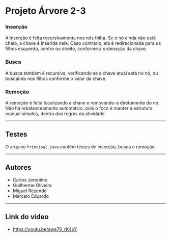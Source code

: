 # Projeto Árvore 2-3 



### Inserção
A inserção é feita recursivamente nos nós folha. Se o nó ainda não está cheio, a chave é inserida nele. Caso contrário, ela é redirecionada para os filhos esquerdo, centro ou direito, conforme a ordenação da chave.

### Busca
A busca também é recursiva, verificando se a chave atual está no nó, ou buscando nos filhos conforme o valor da chave.

### Remoção
A remoção é feita localizando a chave e removendo-a diretamente do nó. Não há rebalanceamento automático, pois o foco é manter a estrutura manual simples, dentro das regras da atividade.

---

##  Testes

O arquivo `Principal.java` contém testes de inserção, busca e remoção.

---

## Autores
- Carlos Jeronimo
- Guilherme Oliveira
- Miguel Rezende
- Marcelo Eduardo

---

## Link do video
- https://youtu.be/awe78_rK4oY

